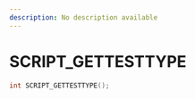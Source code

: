 ```yaml
---
description: No description available 
---
```


# SCRIPT_GETTESTTYPE

```cpp
int SCRIPT_GETTESTTYPE();
```